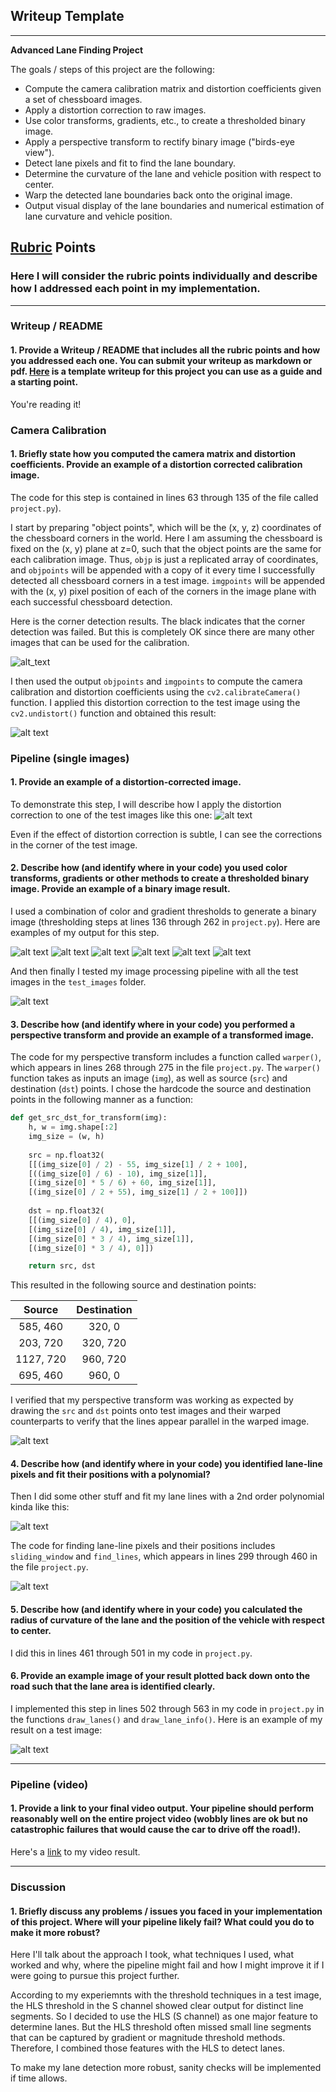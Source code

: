 ## Writeup Template

---

**Advanced Lane Finding Project**

The goals / steps of this project are the following:

* Compute the camera calibration matrix and distortion coefficients given a set of chessboard images.
* Apply a distortion correction to raw images.
* Use color transforms, gradients, etc., to create a thresholded binary image.
* Apply a perspective transform to rectify binary image ("birds-eye view").
* Detect lane pixels and fit to find the lane boundary.
* Determine the curvature of the lane and vehicle position with respect to center.
* Warp the detected lane boundaries back onto the original image.
* Output visual display of the lane boundaries and numerical estimation of lane curvature and vehicle position.

[//]: # (Image References)

[image0]: ./doc_images/chessboard_corners.png "Chessboard corners"
[image1]: ./doc_images/chessboard_undist.png "Undistorted chessboard"
[image2]: ./doc_images/test3_undist.png "Undistorted test3"

[image3]: ./doc_images/thres_x_grad.png "Threshold x gradient"
[image4]: ./doc_images/thres_y_grad.png "Threshold y gradient"
[image5]: ./doc_images/thres_mag.png "Threshold magnitude"
[image6]: ./doc_images/thres_grad.png "Threshold gradient"
[image7]: ./doc_images/thres_hls_s.png "Threshold HLS S channel"
[image8]: ./doc_images/thres_combined.png "Threshold Combined"

[image9]: ./doc_images/pipeline_teset_images.png "Threshold test with all test images"
[image10]: ./doc_images/warp_test_images.png "Warper test with all test images"

[image11]: ./examples/color_fit_lines.jpg "Fit Visual"
[image12]: ./doc_images/find_lines.png "Find lane-line pixels"

[image13]: ./output_images/Curv_and_Dist-test4.png "Example of a result"

[video1]: ./project_video_processed.mp4 "Video"

## [Rubric](https://review.udacity.com/#!/rubrics/571/view) Points

### Here I will consider the rubric points individually and describe how I addressed each point in my implementation.  

---

### Writeup / README

#### 1. Provide a Writeup / README that includes all the rubric points and how you addressed each one.  You can submit your writeup as markdown or pdf.  [Here](https://github.com/udacity/CarND-Advanced-Lane-Lines/blob/master/writeup_template.md) is a template writeup for this project you can use as a guide and a starting point.  

You're reading it!

### Camera Calibration

#### 1. Briefly state how you computed the camera matrix and distortion coefficients. Provide an example of a distortion corrected calibration image.

The code for this step is contained in lines 63 through 135 of the file called `project.py`).  

I start by preparing "object points", which will be the (x, y, z) coordinates of the chessboard corners in the world. Here I am assuming the chessboard is fixed on the (x, y) plane at z=0, such that the object points are the same for each calibration image.  Thus, `objp` is just a replicated array of coordinates, and `objpoints` will be appended with a copy of it every time I successfully detected all chessboard corners in a test image.  `imgpoints` will be appended with the (x, y) pixel position of each of the corners in the image plane with each successful chessboard detection.  

Here is the corner detection results. The black indicates that the corner detection was failed. But this is completely OK since there are many other images that can be used for the calibration.

![alt_text][image0]

I then used the output `objpoints` and `imgpoints` to compute the camera calibration and distortion coefficients using the `cv2.calibrateCamera()` function.  I applied this distortion correction to the test image using the `cv2.undistort()` function and obtained this result: 

![alt text][image1]

### Pipeline (single images)

#### 1. Provide an example of a distortion-corrected image.

To demonstrate this step, I will describe how I apply the distortion correction to one of the test images like this one:
![alt text][image2]

Even if the effect of distortion correction is subtle, I can see the corrections in the corner of the test image.

#### 2. Describe how (and identify where in your code) you used color transforms, gradients or other methods to create a thresholded binary image.  Provide an example of a binary image result.

I used a combination of color and gradient thresholds to generate a binary image (thresholding steps at lines 136 through 262 in `project.py`).  Here are examples of my output for this step. 

![alt text][image3]
![alt text][image4]
![alt text][image5]
![alt text][image6]
![alt text][image7]
![alt text][image8]

And then finally I tested my image processing pipeline with all the test images in the `test_images` folder.

![alt text][image9]

#### 3. Describe how (and identify where in your code) you performed a perspective transform and provide an example of a transformed image.

The code for my perspective transform includes a function called `warper()`, which appears in lines 268 through 275 in the file `project.py`.  The `warper()` function takes as inputs an image (`img`), as well as source (`src`) and destination (`dst`) points.  I chose the hardcode the source and destination points in the following manner as a function:

```python
def get_src_dst_for_transform(img):
    h, w = img.shape[:2]
    img_size = (w, h)
    
    src = np.float32(
    [[(img_size[0] / 2) - 55, img_size[1] / 2 + 100],
    [((img_size[0] / 6) - 10), img_size[1]],
    [(img_size[0] * 5 / 6) + 60, img_size[1]],
    [(img_size[0] / 2 + 55), img_size[1] / 2 + 100]])
    
    dst = np.float32(
    [[(img_size[0] / 4), 0],
    [(img_size[0] / 4), img_size[1]],
    [(img_size[0] * 3 / 4), img_size[1]],
    [(img_size[0] * 3 / 4), 0]])

    return src, dst
```

This resulted in the following source and destination points:

| Source        | Destination   | 
|:-------------:|:-------------:| 
| 585, 460      | 320, 0        | 
| 203, 720      | 320, 720      |
| 1127, 720     | 960, 720      |
| 695, 460      | 960, 0        |

I verified that my perspective transform was working as expected by drawing the `src` and `dst` points onto test images and their warped counterparts to verify that the lines appear parallel in the warped image.

![alt text][image10]

#### 4. Describe how (and identify where in your code) you identified lane-line pixels and fit their positions with a polynomial?

Then I did some other stuff and fit my lane lines with a 2nd order polynomial kinda like this:

![alt text][image11]

The code for finding lane-line pixels and their positions includes `sliding_window` and `find_lines`, which appears in lines 299 through 460 in the file `project.py`.

![alt text][image12]


#### 5. Describe how (and identify where in your code) you calculated the radius of curvature of the lane and the position of the vehicle with respect to center.

I did this in lines 461 through 501 in my code in `project.py`. 

#### 6. Provide an example image of your result plotted back down onto the road such that the lane area is identified clearly.

I implemented this step in lines 502 through 563 in my code in `project.py` in the functions `draw_lanes()` and `draw_lane_info()`.  Here is an example of my result on a test image:

![alt text][image13]

---

### Pipeline (video)

#### 1. Provide a link to your final video output.  Your pipeline should perform reasonably well on the entire project video (wobbly lines are ok but no catastrophic failures that would cause the car to drive off the road!).

Here's a [link](./project_video_processed.mp4) to my video result.

---

### Discussion

#### 1. Briefly discuss any problems / issues you faced in your implementation of this project.  Where will your pipeline likely fail?  What could you do to make it more robust?

Here I'll talk about the approach I took, what techniques I used, what worked and why, where the pipeline might fail and how I might improve it if I were going to pursue this project further.  

According to my experiemnts with the threshold techniques in a test image, the HLS threshold in the S channel showed clear output for distinct line segments. So I decided to use the HLS (S channel) as one major feature to determine lanes. But the HLS threshold often missed small line segments that can be captured by gradient or magnitude threshold methods. Therefore, I combined those features with the HLS to detect lanes.

To make my lane detection more robust, sanity checks will be implemented if time allows.

